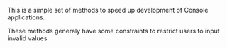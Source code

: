 This is a simple set of methods to speed up development of Console applications.

These methods generaly have some constraints to restrict users to input invalid values.
